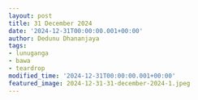```yaml
---
layout: post
title: 31 December 2024
date: '2024-12-31T00:00:00.001+00:00'
author: Dedunu Dhananjaya
tags:
- lunuganga
- bawa
- teardrop 
modified_time: '2024-12-31T00:00:00.001+00:00'
featured_image: 2024-12-31-31-december-2024-1.jpeg
---
```



